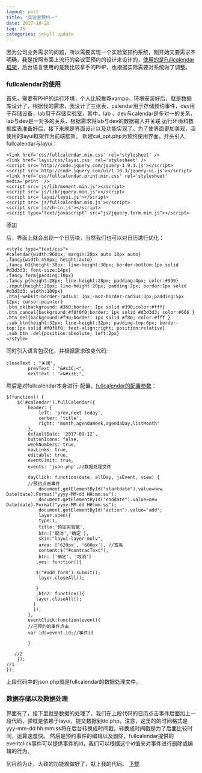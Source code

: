 ```yaml
---
layout: post
title: "实验室预约一"
date: 2017-10-20
tag: JS
categories: jekyll update
---
```

   因为公司业务需求的问题，所以需要实现一个实验室预约系统，刚开始又要需求不明确，我是按照市面上流行的会议室预约的设计来设计的，[使用的是Fullcalendar框架](https://fullcalendar.io/docs/)，后台语言使用的是我比较拿手的PHP，也根据实际需要对系统做了调整。
### fullcalendar的使用
   首先，需要有PHP的运行环境，个人比较推荐xampp。环境安装好后，就是数据库设计了，根据我的需求，我设计了三张表，calendar用于存储预约事件，dev用于存储设备，lab用于存储实验室，其中，lab 、dev与calendar是多对一的关系，lab与dev是一对多的关系，根据需求将lab与dev的数据输入并关联
   运行环境和数据库表准备好后，接下来就是界面设计以及功能实现了。为了使界面更加美观，我使用的layui框架作为前端框架。
   新建cal_opt.php为预约使用界面，开头引入fullcalendar与layui：
   
```
<link href='css/fullcalendar.min.css' rel='stylesheet' />
<link href='layui/css/layui.css' rel='stylesheet' />
<script src='http://code.jquery.com/jquery-1.9.1.js'></script>
<script src='http://code.jquery.com/ui/1.10.3/jquery-ui.js'></script>
<link href='css/fullcalendar.print.min.css' rel='stylesheet' media='print' />
<script src='js/lib/moment.min.js'></script>
<script src='js/lib/jquery.min.js'></script>
<script src='layui/layui.js'></script>
<script src='js/fullcalendar.min.js'></script>
<script src='js/zh-cn.js'></script>
<script type="text/javascript" src="js/jquery.form.min.js"></script>
```
添加 <div id='calendar'></div>后，界面上就会出现一个日历块，当然我们也可以对日历进行优化：

```
<style type="text/css">
#calendar{width:960px; margin:20px auto 10px auto}
.fancy{width:450px; height:auto}
.fancy h3{height:30px; line-height:30px; border-bottom:1px solid #d3d3d3; font-size:14px}
.fancy form{padding:10px}
.fancy p{height:28px; line-height:28px; padding:4px; color:#999}
.input{height:20px; line-height:20px; padding:2px; border:1px solid #d3d3d3; width:100px}
.btn{-webkit-border-radius: 3px;-moz-border-radius:3px;padding:5px 12px; cursor:pointer}
.btn_ok{background: #360;border: 1px solid #390;color:#fff}
.btn_cancel{background:#f0f0f0;border: 1px solid #d3d3d3; color:#666 }
.btn_del{background:#f90;border: 1px solid #f80; color:#fff }
.sub_btn{height:32px; line-height:32px; padding-top:6px; border-top:1px solid #f0f0f0; text-align:right; position:relative}
.sub_btn .del{position:absolute; left:2px}
</style>
```
同时引入语言包汉化，并根据需求改变代码:

```
closeText : "关闭",
		prevText : "&#x3C;<",
		nextText : ">&#x3E;",
```

然后是对fullcalendar本身进行-配置，[fullcalendar的配置参数](https://www.helloweba.com/view-blog-231.html)：

```
$(function() {
	$('#calendar').fullCalendar({
		header: {
			left: 'prev,next today',
			center: 'title',
			right: 'month,agendaWeek,agendaDay,listMonth'
		},
		defaultDate: '2017-09-12',
		buttonIcons: false,
		weekNumbers: true,
		navLinks: true,
		editable: true,
        eventLimit: true, 
		events: 'json.php',//数据处理文件

		dayClick: function(date, allDay, jsEvent, view) {
		//预约点击事件
			document.getElementById("startdate").value=new Date(date).Format("yyyy-MM-dd HH:mm:ss");
			document.getElementById("enddate").value=new Date(date).Format("yyyy-MM-dd HH:mm:ss");
			document.getElementById("action").value='add';
			layer.open({
			type:1,
			title:'预定实验室',
			btn:['取消','确定'],
			skin:"layui-layer-molv",
			area: ['620px', '600px'], //宽高
			content:$("#contracText"),
			btn: ['确定', '取消']
           ,yes: function(){
			 
           $("#add_form").submit();
			layer.closeAll();
				
           }
           ,btn2: function(){
           layer.closeAll();
          }					
		  });
    	},
		eventClick:function(event){
		//已预约的事件点击
		var ids=event.id;//事件id
			
		}
		
   //2		
    });
//1
});	
```
上段代码中的json.php就是fullcalendar的数据处理文件。
### 数据存储以及数据处理
界面有了，接下里就是数据的处理了，我们在上段代码的日历点击事件后面加上一段代码，弹框是依赖于layui，提交数据到do.php，注意，这里的的时间格式是yyy-mm-dd hh:mm:ss将在后台转换成时间戳，转换成时间戳是为了后面比较时间，运算速度快。
然后是预约事件的编辑以及删除，fullcalendar提供的eventclick事件可以提供事件的id，我们可以根据这个id值来对事件进行删除或编辑的行为。


到目前为止，大致的功能就做好了，献上我的代码。
[下载](http://note.youdao.com/)

